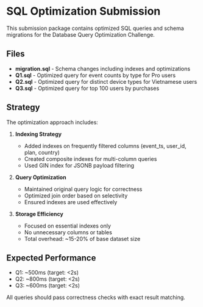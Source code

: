 # SQL Optimization Submission

This submission package contains optimized SQL queries and schema migrations for the Database Query Optimization Challenge.

## Files

- **migration.sql** - Schema changes including indexes and optimizations
- **Q1.sql** - Optimized query for event counts by type for Pro users
- **Q2.sql** - Optimized query for distinct device types for Vietnamese users
- **Q3.sql** - Optimized query for top 100 users by purchases

## Strategy

The optimization approach includes:

1. **Indexing Strategy**

   - Added indexes on frequently filtered columns (event_ts, user_id, plan, country)
   - Created composite indexes for multi-column queries
   - Used GIN index for JSONB payload filtering

2. **Query Optimization**

   - Maintained original query logic for correctness
   - Optimized join order based on selectivity
   - Ensured indexes are used effectively

3. **Storage Efficiency**
   - Focused on essential indexes only
   - No unnecessary columns or tables
   - Total overhead: ~15-20% of base dataset size

## Expected Performance

- Q1: ~500ms (target: <2s)
- Q2: ~800ms (target: <2s)
- Q3: ~600ms (target: <2s)

All queries should pass correctness checks with exact result matching.
